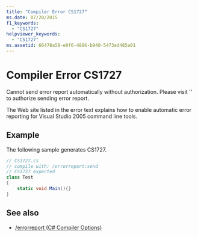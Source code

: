 ```yaml
---
title: "Compiler Error CS1727"
ms.date: 07/20/2015
f1_keywords:
  - "CS1727"
helpviewer_keywords:
  - "CS1727"
ms.assetid: 66478a58-e0f6-4886-b940-5473ad485a01
---
```

# Compiler Error CS1727

Cannot send error report automatically without authorization. Please visit '' to authorize sending error report.

The Web site listed in the error text explains how to enable automatic error reporting for Visual Studio 2005 command line tools.

## Example

The following sample generates CS1727.

```csharp
// CS1727.cs
// compile with: /errorreport:send
// CS1727 expected
class Test
{
    static void Main(){}
}
```

## See also

- [/errorreport (C# Compiler Options)](../../csharp/language-reference/compiler-options/errorreport-compiler-option.md)
